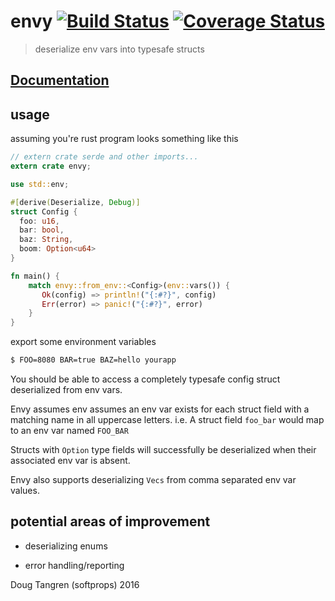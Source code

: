 # envy [![Build Status](https://travis-ci.org/softprops/envy.svg?branch=master)](https://travis-ci.org/softprops/envy) [![Coverage Status](https://coveralls.io/repos/github/softprops/envy/badge.svg?branch=master)](https://coveralls.io/github/softprops/envy?branch=master)

> deserialize env vars into typesafe structs

## [Documentation](https://softprops.github.io/envy)

## usage

assuming you're rust program looks something like this


```rust
// extern crate serde and other imports...
extern crate envy;

use std::env;

#[derive(Deserialize, Debug)]
struct Config {
  foo: u16,
  bar: bool,
  baz: String,
  boom: Option<u64>
}

fn main() {
    match envy::from_env::<Config>(env::vars()) {
       Ok(config) => println!("{:#?}", config)
       Err(error) => panic!("{:#?}", error)
    }
}
```

export some environment variables

```bash
$ FOO=8080 BAR=true BAZ=hello yourapp
```

You should be able to access a completely typesafe config struct deserialized from env vars.

Envy assumes env assumes an env var exists for each struct field with a matching name in all uppercase letters. i.e. A struct field `foo_bar` would map to an env var named `FOO_BAR`

Structs with `Option` type fields will successfully be deserialized when their associated env var is absent.

Envy also supports deserializing `Vecs` from comma separated env var values.

## potential areas of improvement

* deserializing enums

* error handling/reporting

Doug Tangren (softprops) 2016
